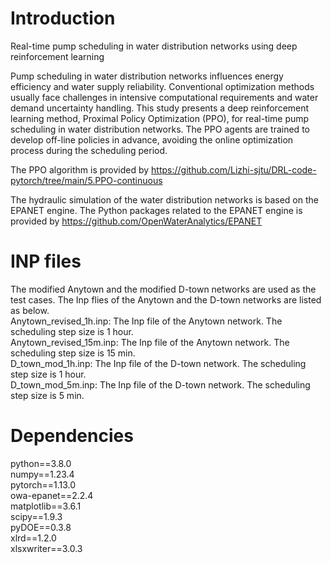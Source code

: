 # Introduction
Real-time pump scheduling in water distribution networks using deep reinforcement learning

Pump scheduling in water distribution networks influences energy efficiency and water supply reliability. Conventional optimization methods usually face challenges in intensive computational requirements and water demand uncertainty handling. This study presents a deep reinforcement learning method, Proximal Policy Optimization (PPO), for real-time pump scheduling in water distribution networks. The PPO agents are trained to develop off-line policies in advance, avoiding the online optimization process during the scheduling period. 

The PPO algorithm is provided by https://github.com/Lizhi-sjtu/DRL-code-pytorch/tree/main/5.PPO-continuous

The hydraulic simulation of the water distribution networks is based on the EPANET engine. The Python packages related to the EPANET engine is provided by https://github.com/OpenWaterAnalytics/EPANET


# INP files
The modified Anytown and the modified D-town networks are used as the test cases. The Inp flies of the Anytown and the D-town networks are listed as below.  
Anytown_revised_1h.inp: The Inp file of the Anytown network. The scheduling step size is 1 hour.  
Anytown_revised_15m.inp: The Inp file of the Anytown network. The scheduling step size is 15 min.  
D_town_mod_1h.inp: The Inp file of the D-town network. The scheduling step size is 1 hour.  
D_town_mod_5m.inp: The Inp file of the D-town network. The scheduling step size is 5 min.  

# Dependencies
python==3.8.0  
numpy==1.23.4  
pytorch==1.13.0  
owa-epanet==2.2.4  
matplotlib==3.6.1  
scipy==1.9.3  
pyDOE==0.3.8  
xlrd==1.2.0  
xlsxwriter==3.0.3  




